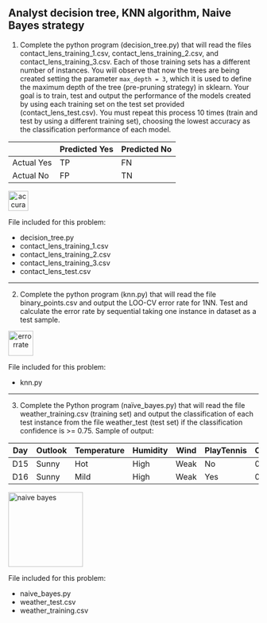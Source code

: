 ## Analyst decision tree, KNN algorithm, Naive Bayes strategy

1. Complete the python program (decision_tree.py) that will read the files contact_lens_training_1.csv, contact_lens_training_2.csv, and contact_lens_training_3.csv. Each of those training sets has a different number of instances. You will observe that now the trees are being created setting the parameter `max_depth = 3`, which it is used to define the maximum depth of the tree (pre-pruning strategy) in sklearn. Your goal is to train, test and output the performance of the models created by using each training set on the test set provided (contact_lens_test.csv). You must repeat this process 10 times (train and test by using a different training set), choosing the lowest accuracy as the classification performance of each model. 

|            | Predicted Yes | Predicted No |
|------------|---------------|--------------|
| Actual Yes |       TP      |      FN      |
| Actual No  |       FP      |      TN      |

<a align="center" href="https://ibb.co/LY2SbLD"><img src="https://i.ibb.co/ydb0Gwm/Untitled.png" alt="accuracy" border="0" height="40px"></a>

File included for this problem:
* decision_tree.py
* contact_lens_training_1.csv
* contact_lens_training_2.csv
* contact_lens_training_3.csv
* contact_lens_test.csv

<hr>

2. Complete the python program (knn.py) that will read the file binary_points.csv and output the LOO-CV error rate for 1NN. Test and calculate the error rate by sequential taking one instance in dataset as a test sample.

<a align="center" href="https://ibb.co/Jjr381R"><img src="https://i.ibb.co/zVP6CMh/Untitled.png" alt="errorrate" border="0" height="50px"></a>

File included for this problem:
* knn.py

<hr>

3. Complete the Python program (naïve_bayes.py) that will read the file weather_training.csv (training set) and output the classification of each test instance from the file weather_test (test set) if the classification confidence is >= 0.75. Sample of output: 

  | Day | Outlook | Temperature | Humidity | Wind | PlayTennis | Confidence |
  |-----|---------|-------------|----------|------|------------|------------|
  | D15 | Sunny   | Hot         | High     | Weak | No         | 0.86       |
  | D16 | Sunny   | Mild        | High     | Weak | Yes        | 0.78       |

<a href="https://imgbb.com/"><img src="https://i.ibb.co/RbWKr0z/Untitled.png" alt="naive bayes" border="0" height="150"></a>

File included for this problem:
* naive_bayes.py
* weather_test.csv
* weather_training.csv
